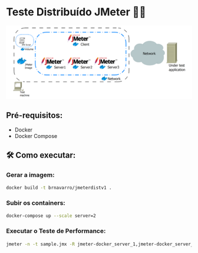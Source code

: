 # Teste Distribuído JMeter 🚀🚀



![Teste Distribuído](https://github.com/beatriznavarro/jmeter-docker/blob/main/imagens/distributed.png?raw=true)



## Pré-requisitos:
- Docker
- Docker Compose

## 🛠 Como executar:

### Gerar a imagem:

```bash
docker build -t brnavarro/jmeterdistv1 .
```

### Subir os containers:

```bash
docker-compose up --scale server=2
```

### Executar o Teste de Performance:

```bash
jmeter -n -t sample.jmx -R jmeter-docker_server_1,jmeter-docker_server_2 -l results.jtl -e -o /resultsDash/
```
